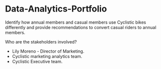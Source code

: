# Data-Analytics-Portfolio

Identify how annual members and casual members use Cyclistic bikes differently and provide recommendations to convert casual riders to annual members. 

Who are the stakeholders involved?

* Lily Moreno - Director of Marketing.
* Cyclistic marketing analytics team. 
* Cyclistic Executive team.
